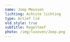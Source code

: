 ```yaml
---
name: Joep Meussen
lichting: Achtste lichting
type: Actief lid
old_style: true
subtitle: Regelteef
photo: /img/luxoven/Joep.png
---
```

